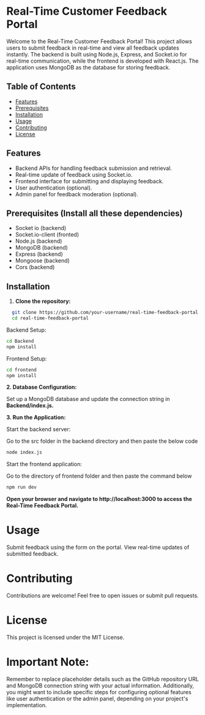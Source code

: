 # Real-Time Customer Feedback Portal

Welcome to the Real-Time Customer Feedback Portal! This project allows users to submit feedback in real-time and view all feedback updates instantly. The backend is built using Node.js, Express, and Socket.io for real-time communication, while the frontend is developed with React.js. The application uses MongoDB as the database for storing feedback.

## Table of Contents
- [Features](#features)
- [Prerequisites](#prerequisites)
- [Installation](#installation)
- [Usage](#usage)
- [Contributing](#contributing)
- [License](#license)

## Features

- Backend APIs for handling feedback submission and retrieval.
- Real-time update of feedback using Socket.io.
- Frontend interface for submitting and displaying feedback.
- User authentication (optional).
- Admin panel for feedback moderation (optional).

## Prerequisites (Install all these dependencies)
- Socket io (backend)
- Socket.io-client (fronted)
- Node.js (backend)
- MongoDB (backend)
- Express (backend)
- Mongoose (backend)
- Cors (backend)
  
## Installation

1. **Clone the repository:**
 ```bash
   git clone https://github.com/your-username/real-time-feedback-portal.git
   cd real-time-feedback-portal
```
   
Backend Setup:
```bash
cd Backend
npm install
```

Frontend Setup:
```bash
cd frontend
npm install
```
**2. Database Configuration:**

Set up a MongoDB database and update the connection string in 
**Backend/index.js.**


**3. Run the Application:**

Start the backend server:

Go to the src folder in the backend directory and then paste the below code
```bash
node index.js
```

Start the frontend application:

Go to the directory of frontend folder and then paste the command below
```bash
npm run dev
```

**Open your browser and navigate to http://localhost:3000 to access the Real-Time Feedback Portal.**

# Usage
Submit feedback using the form on the portal.
View real-time updates of submitted feedback.

# Contributing
Contributions are welcome! Feel free to open issues or submit pull requests.

# License
This project is licensed under the MIT License.


# Important Note:
Remember to replace placeholder details such as the GitHub repository URL and MongoDB connection string with your actual information. Additionally, you might want to include specific steps for configuring optional features like user authentication or the admin panel, depending on your project's implementation.






